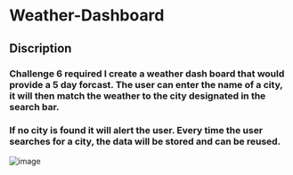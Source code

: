 # Weather-Dashboard

## Discription

### Challenge 6 required I create a weather dash board that would provide a 5 day forcast. The user can enter the name of a city, it will then match the weather to the city designated in the search bar.

### If no city is found it will alert the user. Every time the user searches for a city, the data will be stored and can be reused.

![image](https://user-images.githubusercontent.com/104797672/199342033-5f5e7921-4f9f-45ec-a64c-e804e4e3d1c7.png)
